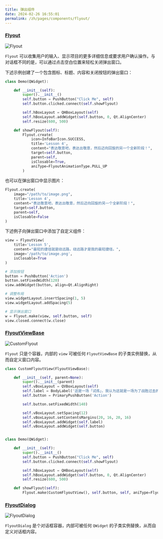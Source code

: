 ```yaml
---
title: 弹出组件
date: 2024-02-26 16:55:01
permalink: /zh/pages/components/flyout/
---
```


### [Flyout](https://pyqt-fluent-widgets.readthedocs.io/zh-cn/latest/autoapi/qfluentwidgets/components/widgets/flyout/index.html#qfluentwidgets.components.widgets.flyout.Flyout)

![Flyout](/img/components/flyout/Flyout.png)

`Flyout` 可以收集用户的输入、显示项目的更多详细信息或要求用户确认操作。与对话框不同的是，可以通过点击空白位置来轻松关闭弹出窗口。

下述示例创建了一个包含图标、标题、内容和关闭按钮的弹出窗口：
```python
class Demo(QWidget):

    def __init__(self):
        super().__init__()
        self.button = PushButton("Click Me", self)
        self.button.clicked.connect(self.showFlyout)

        self.hBoxLayout = QHBoxLayout(self)
        self.hBoxLayout.addWidget(self.button, 0, Qt.AlignCenter)
        self.resize(600, 500)

    def showFlyout(self):
        Flyout.create(
            icon=InfoBarIcon.SUCCESS,
            title='Lesson 4',
            content="表达敬意吧，表达出敬意，然后迈向回旋的另一个全新阶段！",
            target=self.button,
            parent=self,
            isClosable=True,
            aniType=FlyoutAnimationType.PULL_UP
        )
```

也可以在弹出窗口中显示图片：

```python
Flyout.create(
    image="/path/to/image.png",
    title='Lesson 4',
    content="表达敬意吧，表达出敬意，然后迈向回旋的另一个全新阶段！",
    target=self.button,
    parent=self,
    isClosable=False
)
```

下述例子向弹出窗口中添加了自定义组件：

```python
view = FlyoutView(
    title='Lesson 5',
    content="最短的捷径就是绕远路，绕远路才是我的最短捷径。",
    image='/path/to/image.png',
    isClosable=True
)

# 添加按钮
button = PushButton('Action')
button.setFixedWidth(120)
view.addWidget(button, align=Qt.AlignRight)

# 调整布局
view.widgetLayout.insertSpacing(1, 5)
view.widgetLayout.addSpacing(5)

# 显示弹出窗口
w = Flyout.make(view, self.button, self)
view.closed.connect(w.close)
```

### [FlyoutViewBase](https://pyqt-fluent-widgets.readthedocs.io/zh-cn/latest/autoapi/qfluentwidgets/components/widgets/flyout/index.html#qfluentwidgets.components.widgets.flyout.FlyoutViewBase)

![CustomFlyout](/img/components/flyout/CustomFlyout.png)

`Flyout` 只是个容器，内部的 `view` 可被任何 `FlyoutViewBase` 的子类实例替换，从而自定义窗口内容。

```python
class CustomFlyoutView(FlyoutViewBase):

    def __init__(self, parent=None):
        super().__init__(parent)
        self.vBoxLayout = QVBoxLayout(self)
        self.label = BodyLabel('这是一场「试炼」，我认为这就是一场为了战胜过去的「试炼」，\n只有战胜了那些幼稚的过去，人才能有所成长。')
        self.button = PrimaryPushButton('Action')

        self.button.setFixedWidth(140)

        self.vBoxLayout.setSpacing(12)
        self.vBoxLayout.setContentsMargins(20, 16, 20, 16)
        self.vBoxLayout.addWidget(self.label)
        self.vBoxLayout.addWidget(self.button)


class Demo(QWidget):

    def __init__(self):
        super().__init__()
        self.button = PushButton("Click Me", self)
        self.button.clicked.connect(self.showFlyout)

        self.hBoxLayout = QHBoxLayout(self)
        self.hBoxLayout.addWidget(self.button, 0, Qt.AlignCenter)
        self.resize(600, 500)

    def showFlyout(self):
        Flyout.make(CustomFlyoutView(), self.button, self, aniType=FlyoutAnimationType.PULL_UP)
```


### [FlyoutDialog](https://qfluentwidgets.com/zh/price/)

![FlyoutDialog](/img/components/flyout/FlyoutDialog.png)

`FlyoutDialog` 是个对话框容器，内部可被任何 `QWidget` 的子类实例替换，从而自定义对话框内容。